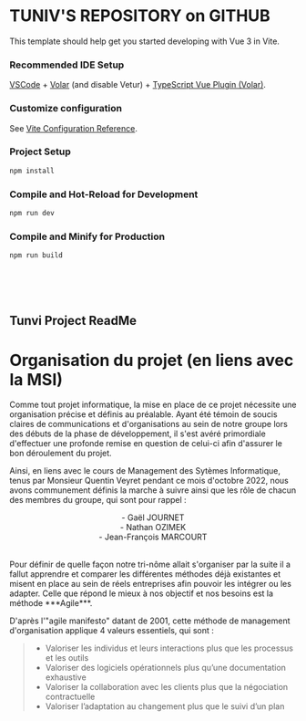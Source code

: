 # TUNIV'S REPOSITORY on GITHUB
This template should help get you started developing with Vue 3 in Vite.

### Recommended IDE Setup

[VSCode](https://code.visualstudio.com/) + [Volar](https://marketplace.visualstudio.com/items?itemName=Vue.volar) (and disable Vetur) + [TypeScript Vue Plugin (Volar)](https://marketplace.visualstudio.com/items?itemName=Vue.vscode-typescript-vue-plugin).

### Customize configuration

See [Vite Configuration Reference](https://vitejs.dev/config/).

### Project Setup

```sh
npm install
```

### Compile and Hot-Reload for Development

```sh
npm run dev
```

### Compile and Minify for Production

```sh
npm run build
```
<!-- https://www.notion.so/c03fb4345a5240639c676005b6aec94f?v=c5031c7a331d45e58a7899a58b5aff25 -->

<br><br><br>
## Tunvi Project ReadMe
# Organisation du projet (en liens avec la **MSI**)

Comme tout projet informatique, la mise en place de ce projet nécessite une organisation précise et définis au préalable. Ayant été témoin de soucis claires de communications et d'organisations au sein de notre groupe lors des débuts de la phase de développement, il s'est avéré primordiale d'effectuer une profonde remise en question de celui-ci afin d'assurer le bon déroulement du projet.

Ainsi, en liens avec le cours de Management des Sytèmes Informatique, tenus par Monsieur Quentin Veyret pendant ce mois d'octobre 2022, nous avons communement définis la marche à suivre ainsi que les rôle de chacun des membres du groupe, qui sont pour rappel : 
<p align=center>
- Gaël JOURNET  <br>
- Nathan OZIMEK  <br>
- Jean-François MARCOURT  <br>
</p>

<br>
Pour définir de quelle façon notre tri-nôme allait s'organiser par la suite il a fallut apprendre et comparer les différentes méthodes déjà existantes et misent en place au sein de réels entreprises afin pouvoir les intégrer ou les adapter.
Celle que répond le mieux à nos objectif et nos besoins est la méthode ***Agile***.

D'après l'"agile manifesto" datant de 2001, cette méthode de management d'organisation applique 4 valeurs essentiels, qui sont : <br>

> - Valoriser les individus et leurs interactions plus que les processus et les outils
> - Valoriser des logiciels opérationnels plus qu’une documentation exhaustive
> - Valoriser la collaboration avec les clients plus que la négociation contractuelle
> - Valoriser l’adaptation au changement plus que le suivi d’un plan






